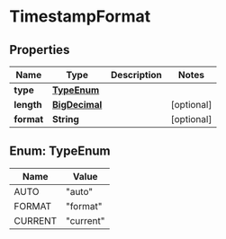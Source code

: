 # TimestampFormat

## Properties
Name | Type | Description | Notes
------------ | ------------- | ------------- | -------------
**type** | [**TypeEnum**](#TypeEnum) |  | 
**length** | [**BigDecimal**](BigDecimal.md) |  |  [optional]
**format** | **String** |  |  [optional]

<a name="TypeEnum"></a>
## Enum: TypeEnum
Name | Value
---- | -----
AUTO | &quot;auto&quot;
FORMAT | &quot;format&quot;
CURRENT | &quot;current&quot;
